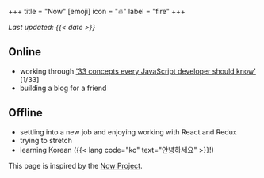 +++
title = "Now"
[emoji]
	icon = "🔥"
	label = "fire"
+++

*Last updated: {{< date >}}*

## Online

* working through ['33 concepts every JavaScript developer should know'](https://github.com/leonardomso/33-js-concepts) [1/33]
* building a blog for a friend

## Offline

* settling into a new job and enjoying working with React and Redux
* trying to stretch
* learning Korean ({{< lang code="ko" text="안녕하세요" >}}!)

This page is inspired by the [Now Project](https://nownownow.com/about).
